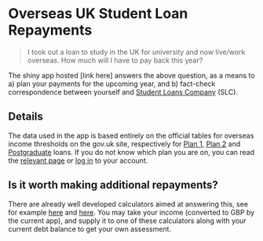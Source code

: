 # Overseas UK Student Loan Repayments

> I took out a loan to study in the UK for university and now live/work overseas. How much will I have to pay back this year?

The shiny app hosted [link here] answers the above question, as a means to a) plan your payments for the upcoming year, and b) fact-check correspondence between yourself and [Student Loans Company](https://www.gov.uk/government/organisations/student-loans-company) (SLC).

## Details

The data used in the app is based entirely on the official tables for overseas income thresholds on the gov.uk site, respectively for [Plan 1](https://www.gov.uk/government/publications/overseas-earnings-thresholds-for-plan-1-student-loans/overseas-earnings-thresholds-for-plan-1-student-loans-2020-21), [Plan 2](https://www.gov.uk/government/publications/overseas-earnings-thresholds-for-plan-2-student-loans/overseas-earnings-thresholds-for-plan-2-student-loans-2020-21) and [Postgraduate](https://www.gov.uk/government/publications/overseas-earnings-thresholds-for-postgraduate-student-loans/overseas-earnings-thresholds-for-postgraduate-student-loans-2020-21) loans. If you do not know which plan you are on, you can read the [relevant page](https://www.gov.uk/repaying-your-student-loan/which-repayment-plan-you-are-on) or [log in](https://www.gov.uk/sign-in-to-manage-your-student-loan-balance) to your account.

## Is it worth making additional repayments?

There are already well developed calculators aimed at answering this, see for example [here](https://www.student-loan-calculator.co.uk/) and [here](https://yourslrc.co.uk/). You may take your income (converted to GBP by the current app), and supply it to one of these calculators along with your current debt balance to get your own assessment.
